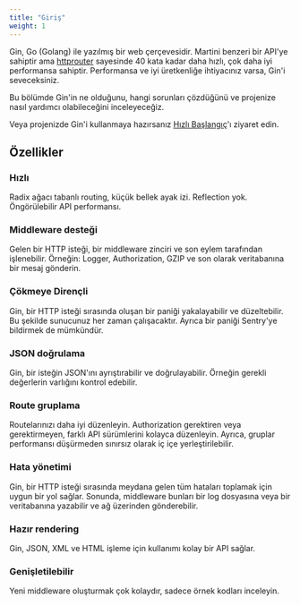 ```yaml
---
title: "Giriş"
weight: 1
---
```


Gin, Go (Golang) ile yazılmış bir web çerçevesidir. Martini benzeri bir API'ye sahiptir ama [httprouter](https://github.com/julienschmidt/httprouter) sayesinde 40 kata kadar daha hızlı, çok daha iyi performansa sahiptir. Performansa ve iyi üretkenliğe ihtiyacınız varsa, Gin'i seveceksiniz.

Bu bölümde Gin'in ne olduğunu, hangi sorunları çözdüğünü ve projenize nasıl yardımcı olabileceğini inceleyeceğiz.

Veya projenizde Gin'i kullanmaya hazırsanız [Hızlı Başlangıç](https://gin-gonic.com/tr/docs/quickstart/)'ı ziyaret edin.

## Özellikler

### Hızlı

Radix ağacı tabanlı routing, küçük bellek ayak izi. Reflection yok. Öngörülebilir API performansı.

### Middleware desteği

Gelen bir HTTP isteği, bir middleware zinciri ve son eylem tarafından işlenebilir. Örneğin: Logger, Authorization, GZIP ve son olarak veritabanına bir mesaj gönderin.

### Çökmeye Dirençli

Gin, bir HTTP isteği sırasında oluşan bir paniği yakalayabilir ve düzeltebilir. Bu şekilde sunucunuz her zaman çalışacaktır. Ayrıca bir paniği Sentry'ye bildirmek de mümkündür.

### JSON doğrulama 

Gin, bir isteğin JSON'ını ayrıştırabilir ve doğrulayabilir. Örneğin gerekli değerlerin varlığını kontrol edebilir.

### Route gruplama

Routelarınızı daha iyi düzenleyin. Authorization gerektiren veya gerektirmeyen, farklı API sürümlerini kolayca düzenleyin. Ayrıca, gruplar performansı düşürmeden sınırsız olarak iç içe yerleştirilebilir.

### Hata yönetimi

Gin, bir HTTP isteği sırasında meydana gelen tüm hataları toplamak için uygun bir yol sağlar. Sonunda, middleware bunları bir log dosyasına veya bir veritabanına yazabilir ve ağ üzerinden gönderebilir.


### Hazır rendering

Gin, JSON, XML ve HTML işleme için kullanımı kolay bir API sağlar.

### Genişletilebilir

Yeni middleware oluşturmak çok kolaydır, sadece örnek kodları inceleyin.

